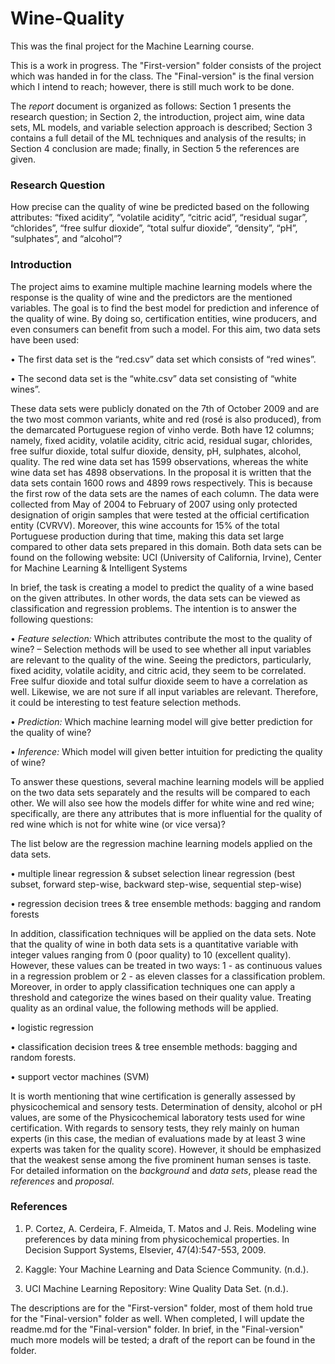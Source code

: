 # Wine-Quality
This was the final project for the Machine Learning course.

This is a work in progress. The "First-version" folder consists of the project which was handed in for the class. The "Final-version" is the final version which I intend to reach; however, there is still much work to be done.

The *report* document is organized as follows: Section 1 presents the research question; in Section 2, the introduction, project aim, wine data sets, ML models, and variable selection approach is described; Section 3 contains a full detail of the ML techniques and analysis of the results; in Section 4 conclusion are made; finally, in Section 5 the references are given.

### Research Question
How precise can the quality of wine be predicted based on the following attributes: “fixed acidity”, “volatile acidity”, “citric acid”, “residual sugar”, “chlorides”, “free sulfur dioxide”, “total sulfur dioxide”, “density”, “pH”, “sulphates”, and “alcohol”?

### Introduction
The project aims to examine multiple machine learning models where the response is the quality of wine and the predictors are the mentioned variables. The goal is to find the best model for prediction and inference of the quality of wine. By doing so, certification entities, wine producers, and even consumers can benefit from such a model. For this aim, two data sets have been used:

• The first data set is the “red.csv” data set which consists of “red wines”.

• The second data set is the “white.csv” data set consisting of “white wines”.

These data sets were publicly donated on the 7th of October 2009 and are the two most common variants, white and red (rosé is also produced), from the demarcated Portuguese region of vinho verde. Both have 12 columns; namely, fixed acidity, volatile acidity, citric acid, residual sugar, chlorides, free sulfur dioxide, total sulfur dioxide, density, pH, sulphates, alcohol, quality. The red wine data set has 1599 observations, whereas the white wine data set has 4898 observations. In the proposal it is written that the data sets contain 1600 rows and 4899 rows respectively. This is because the first row of the data sets are the names of each column. The data were collected from May of 2004 to February of 2007 using only protected designation of origin samples that were tested at the official certification entity (CVRVV). Moreover, this wine accounts for 15% of the total Portuguese production during that time, making this data set large compared to other data sets prepared in this domain. Both data sets can be found on the following website: UCI (University of California, Irvine), Center for Machine Learning & Intelligent Systems

In brief, the task is creating a model to predict the quality of a wine based on the given attributes. In other words, the data sets can be viewed as classification and regression problems. The intention is to answer the following questions:

• *Feature selection:* Which attributes contribute the most to the quality of wine?
– Selection methods will be used to see whether all input variables are relevant to the quality of the wine. Seeing the predictors, particularly, fixed acidity, volatile acidity, and citric acid, they seem
to be correlated. Free sulfur dioxide and total sulfur dioxide seem to have a correlation as well. Likewise, we are not sure if all input variables are relevant. Therefore, it could be interesting to test feature selection methods.

• *Prediction:* Which machine learning model will give better prediction for the quality of wine? 

• *Inference:* Which model will given better intuition for predicting the quality of wine?

To answer these questions, several machine learning models will be applied on the two data sets separately and the results will be compared to each other. We will also see how the models differ for white wine and red wine; specifically, are there any attributes that is more influential for the quality of red wine which is not for white wine (or vice versa)?

The list below are the regression machine learning models applied on the data sets. 

• multiple linear regression & subset selection linear regression (best subset, forward step-wise, backward step-wise, sequential step-wise)

• regression decision trees & tree ensemble methods: bagging and random forests

In addition, classification techniques will be applied on the data sets. Note that the quality of wine in both data sets is a quantitative variable with integer values ranging from 0 (poor quality) to 10 (excellent quality). However, these values can be treated in two ways: 1 - as continuous values in a regression problem or 2 - as eleven classes for a classification problem. Moreover, in order to apply classification techniques one can apply a threshold and categorize the wines based on their quality value. Treating quality as an ordinal value, the following methods will be applied.

• logistic regression

• classification decision trees & tree ensemble methods: bagging and random forests. 

• support vector machines (SVM)

It is worth mentioning that wine certification is generally assessed by physicochemical and sensory tests. Determination of density, alcohol or pH values, are some of the Physicochemical laboratory tests used for wine certification. With regards to sensory tests, they rely mainly on human experts (in this case, the median of evaluations made by at least 3 wine experts was taken for the quality score). However, it should be emphasized that the weakest sense among the five prominent human senses is taste. For detailed information on the *background* and *data sets*, please read the *references* and *proposal*.

### References
1. P. Cortez, A. Cerdeira, F. Almeida, T. Matos and J. Reis. Modeling wine preferences by data mining from physicochemical properties. In Decision Support Systems, Elsevier, 47(4):547-553, 2009.

2. Kaggle: Your Machine Learning and Data Science Community. (n.d.).

3. UCI Machine Learning Repository: Wine Quality Data Set. (n.d.).

The descriptions are for the "First-version" folder, most of them hold true for the "Final-version" folder as well. When completed, I will update the readme.md for the "Final-version" folder. In brief, in the "Final-version" much more models will be tested; a draft of the report can be found in the folder. 
